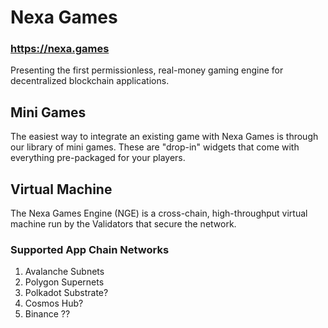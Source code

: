 # Nexa Games

### https://nexa.games

Presenting the first permissionless, real-money gaming engine for decentralized blockchain applications.


## Mini Games

The easiest way to integrate an existing game with Nexa Games is through our library of mini games. These are "drop-in" widgets that come with everything pre-packaged for your players.


## Virtual Machine

The Nexa Games Engine (NGE) is a cross-chain, high-throughput virtual machine run by the Validators that secure the network.

### Supported App Chain Networks

1. Avalanche Subnets
2. Polygon Supernets
3. Polkadot Substrate?
4. Cosmos Hub?
5. Binance ??
